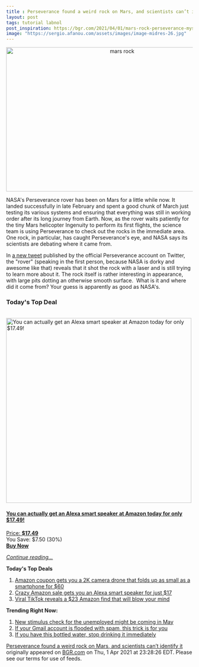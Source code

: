 ```yaml
---
title : Perseverance found a weird rock on Mars, and scientists can’t identify it
layout: post
tags: tutorial labnol
post_inspiration: https://bgr.com/2021/04/01/mars-rock-perseverance-mystery/
image: "https://sergio.afanou.com/assets/images/image-midres-26.jpg"
---
```


<center><a href="https://bgr.com/2021/04/01/mars-rock-perseverance-mystery/" class="bgr-rss-featured-image bgr-rss-test-class"><img loading="lazy" width="610" height="390" src="https://bgr.com/wp-content/uploads/2021/04/bgrpic-copy.jpg?quality=70&amp;strip=all&amp;w=610" class="attachment-feed_normal size-feed_normal wp-post-image" alt="mars rock" loading="lazy" srcset="https://bgr.com/wp-content/uploads/2021/04/bgrpic-copy.jpg 1750w, https://bgr.com/wp-content/uploads/2021/04/bgrpic-copy.jpg?resize=150,96 150w, https://bgr.com/wp-content/uploads/2021/04/bgrpic-copy.jpg?resize=300,192 300w, https://bgr.com/wp-content/uploads/2021/04/bgrpic-copy.jpg?resize=768,491 768w, https://bgr.com/wp-content/uploads/2021/04/bgrpic-copy.jpg?resize=1024,654 1024w, https://bgr.com/wp-content/uploads/2021/04/bgrpic-copy.jpg?resize=1536,981 1536w, https://bgr.com/wp-content/uploads/2021/04/bgrpic-copy.jpg?resize=610,390 610w, https://bgr.com/wp-content/uploads/2021/04/bgrpic-copy.jpg?resize=664,424 664w, https://bgr.com/wp-content/uploads/2021/04/bgrpic-copy.jpg?resize=1200,767 1200w, https://bgr.com/wp-content/uploads/2021/04/bgrpic-copy.jpg?resize=782,500 782w, https://bgr.com/wp-content/uploads/2021/04/bgrpic-copy.jpg?resize=827,528 827w, https://bgr.com/wp-content/uploads/2021/04/bgrpic-copy.jpg?resize=800,511 800w" sizes="(max-width: 610px) 100vw, 610px" title="mars rock" /></a></center><p>NASA's Perseverance rover has been on Mars for a little while now. It landed successfully in late February and spent a good chunk of March just testing its various systems and ensuring that everything was still in working order after its long journey from Earth. Now, as the rover waits patiently for the tiny Mars helicopter Ingenuity to perform its first flights, the science team is using Perseverance to check out the rocks in the immediate area. One rock, in particular, has caught Perseverance's eye, and NASA says its scientists are debating where it came from.</p>
<p>In <a href="https://twitter.com/NASAPersevere/status/1377328024991846400">a new tweet</a> published by the official Perseverance account on Twitter, the "rover" (speaking in the first person, because NASA is dorky and awesome like that) reveals that it shot the rock with a laser and is still trying to learn more about it. The rock itself is rather interesting in appearance, with large pits dotting an otherwise smooth surface.&nbsp; What is it and where did it come from? Your guess is apparently as good as NASA's.</p>
<h3>Today's Top Deal</h3>
<p><a href="https://www.amazon.com/Echo-Flex/dp/B07MLY3JKV?tag=b0c55topdeals-20"><br><img height="500px" width="500px" src="https://m.media-amazon.com/images/I/31nYncSHD1L.jpg" alt="You can actually get an Alexa smart speaker at Amazon today for only $17.49!"><br></a></p>
<h4><a href="https://www.amazon.com/Echo-Flex/dp/B07MLY3JKV?tag=b0c55rss-20">You can actually get an Alexa smart speaker at Amazon today for only $17.49!</a></h4>
<p><a href="https://www.amazon.com/Echo-Flex/dp/B07MLY3JKV?tag=b0c55rss-20">Price: <strong>$17.49</strong></a><br><span>You Save: $7.50 (30%)</span><br><strong><a href="https://www.amazon.com/Echo-Flex/dp/B07MLY3JKV?tag=b0c55rss-20">Buy Now</a></strong></p>
<p><a href="https://bgr.com/2021/04/01/mars-rock-perseverance-mystery/" class="more-link"><em>Continue reading...</em></a></p>

<p><strong>Today's Top Deals</strong></p>
<ol>
<li><a href="https://bgr.com/2021/04/01/drone-with-camera-on-amazon-prime-coupon-lowest-price/?utm_source=rss&#038;utm_campaign=topdeals">Amazon coupon gets you a 2K camera drone that folds up as small as a smartphone for $60</a></li>
<li><a href="https://bgr.com/2021/04/01/amazon-echo-deals-lowest-price-echo-flex-alexa-speaker/?utm_source=rss&#038;utm_campaign=topdeals">Crazy Amazon sale gets you an Alexa smart speaker for just $17</a></li>
<li><a href="https://bgr.com/2021/04/01/viral-tiktok-reveals-a-23-amazon-find-that-will-blow-your-mind/?utm_source=rss&#038;utm_campaign=topdeals">Viral TikTok reveals a $23 Amazon find that will blow your mind</a></li>
</ol>

<p><strong>Trending Right Now:</strong></p>
<ol>
<li><a href="https://bgr.com/2021/04/01/new-stimulus-check-coming-tax-refund-for-unemployment-benefits/">New stimulus check for the unemployed might be coming in May</a></li>
<li><a href="https://bgr.com/2021/04/01/gmail-account-trick-to-figure-out-whos-spamming-you-selling-your-data/">If your Gmail account is flooded with spam, this trick is for you</a></li>
<li><a href="https://bgr.com/2021/04/01/real-water-recall-brand-fda/">If you have this bottled water, stop drinking it immediately</a></li>
</ol>
<p><a href="https://bgr.com/2021/04/01/mars-rock-perseverance-mystery/">Perseverance found a weird rock on Mars, and scientists can&#8217;t identify it</a> originally appeared on <a href="http://bgr.com">BGR.com</a> on Thu, 1 Apr 2021 at 23:28:26 EDT. Please see our terms for use of feeds.</p>